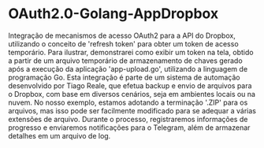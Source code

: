 # OAuth2.0-Golang-AppDropbox

Integração de mecanismos de acesso OAuth2 para a API do Dropbox, utilizando o conceito de 'refresh token' para obter um token de acesso temporário. Para ilustrar, demonstrarei como exibir um token na tela, obtido a partir de um arquivo temporário de armazenamento de chaves gerado após a execução da aplicação 'app-upload.go', utilizando a linguagem de programação Go.
Esta integração é parte de um sistema de automação desenvolvido por Tiago Reale, que efetua backup e envio de arquivos para o Dropbox, com base em diversos cenários, seja em ambientes locais ou na nuvem. No nosso exemplo, estamos adotando a terminação '.ZIP' para os arquivos, mas isso pode ser facilmente modificado para se adequar a várias extensões de arquivo.
Durante o processo, registraremos informações de progresso e enviaremos notificações para o Telegram, além de armazenar detalhes em um arquivo de log.
